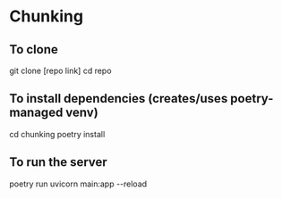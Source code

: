 # Chunking

## To clone

git clone [repo link]
cd repo

## To install dependencies (creates/uses poetry-managed venv)

cd chunking
poetry install

## To run the server

poetry run uvicorn main:app --reload
